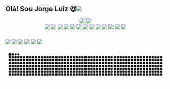
## Olá! Sou Jorge Luiz 😆<img src="https://github.com/sciencepal/sciencepal/blob/master/assets/Hi.gif" width="25px">
<div align="center">
  <div style="display: inline-block;">
    <a href="https://github.com/odevjorge">
      <img height="180em" src="https://github-readme-stats.vercel.app/api?username=odevjorge&show_icons=true&theme=dracula&include_all_commits=true&count_private=true"/>
      <img height="180em" src="https://github-readme-stats.vercel.app/api/top-langs/?username=odevjorge&layout=compact&langs_count=7&theme=dracula"/>
    </a>
  </div>
  <br>
  <div>
    <img src="https://cdn.jsdelivr.net/gh/devicons/devicon/icons/python/python-original.svg" style="width: 45px"/>
    <img src="https://cdn.jsdelivr.net/gh/devicons/devicon/icons/django/django-plain.svg" style="width: 45px"/>
    <img src="https://cdn.jsdelivr.net/gh/devicons/devicon/icons/ruby/ruby-plain-wordmark.svg" style="width: 45px"/>
    <img src="https://cdn.jsdelivr.net/gh/devicons/devicon/icons/rails/rails-plain-wordmark.svg" style="width: 45px"/>
    <img src="https://cdn.jsdelivr.net/gh/devicons/devicon/icons/html5/html5-plain-wordmark.svg" style="width: 45px"/>
    <img src="https://cdn.jsdelivr.net/gh/devicons/devicon/icons/css3/css3-plain-wordmark.svg" style="width: 45px"/>
    <img src="https://cdn.jsdelivr.net/gh/devicons/devicon/icons/javascript/javascript-plain.svg" style="width: 45px"/>
    <img src="https://cdn.jsdelivr.net/gh/devicons/devicon/icons/bootstrap/bootstrap-original.svg" style="width: 45px"/>
    <img src="https://cdn.jsdelivr.net/gh/devicons/devicon/icons/postgresql/postgresql-original.svg" style="width: 45px"/>
    <img src="https://cdn.jsdelivr.net/gh/devicons/devicon/icons/docker/docker-original.svg" style="width: 45px"/>
    <img src="https://cdn.jsdelivr.net/gh/devicons/devicon/icons/linux/linux-original.svg" style="width: 45px"/>
    <img src="https://cdn.jsdelivr.net/gh/devicons/devicon/icons/git/git-original-wordmark.svg" style="width: 45px">
    <img src="https://cdn.jsdelivr.net/gh/devicons/devicon/icons/github/github-original-wordmark.svg" style="width: 45px"/>
  </div>
</div>
  
  
  ##
 
<div> 
  <a href="https://www.youtube.com/channel/UC_-uuuZbY0AAt9CViNzvc-Q" target="_blank"><img src="https://img.shields.io/badge/YouTube-FF0000?style=for-the-badge&logo=youtube&logoColor=white" target="_blank"></a>
  <a href="https://instagram.com/odevjorge" target="_blank"><img src="https://img.shields.io/badge/-Instagram-%23E4405F?style=for-the-badge&logo=instagram&logoColor=white" target="_blank"></a>
 	<a href="https://www.twitch.tv/odevjorgei" target="_blank"><img src="https://img.shields.io/badge/Twitch-9146FF?style=for-the-badge&logo=twitch&logoColor=white" target="_blank"></a>
 <a href="https://discord.gg/wagxzStdcR" target="_blank"><img src="https://img.shields.io/badge/Discord-7289DA?style=for-the-badge&logo=discord&logoColor=white" target="_blank"></a> 
  <a href = "mailto:jorge.luiz.g217@gmail.com"><img src="https://img.shields.io/badge/-Gmail-%23333?style=for-the-badge&logo=gmail&logoColor=white" target="_blank"></a>
  <a href="https://www.linkedin.com/in/rafaella-ballerini-45875016a" target="_blank"><img src="https://img.shields.io/badge/-LinkedIn-%230077B5?style=for-the-badge&logo=linkedin&logoColor=white" target="_blank"></a> 
 
  ![Snake animation](https://github.com/odevjorge/odevjorge/blob/output/github-contribution-grid-snake.svg)
 
</div>


